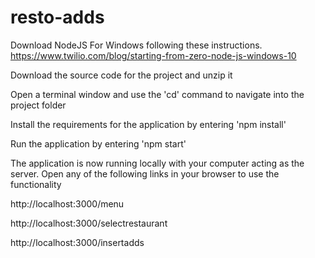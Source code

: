 # resto-adds

Download NodeJS For Windows following these instructions. https://www.twilio.com/blog/starting-from-zero-node-js-windows-10

Download the source code for the project and unzip it

Open a terminal window and use the 'cd' command to navigate into the project folder

Install the requirements for the application by entering 'npm install'

Run the application by entering 'npm start'

The application is now running locally with your computer acting as the server. Open any of the following links in your browser to use the functionality

http://localhost:3000/menu

http://localhost:3000/selectrestaurant

http://localhost:3000/insertadds
